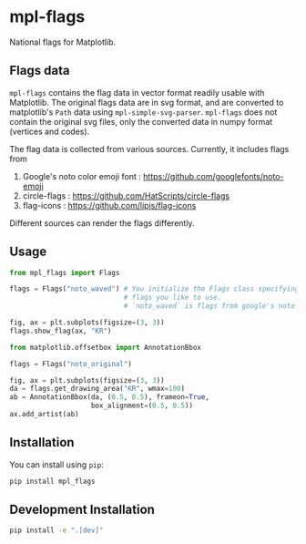 # mpl-flags

National flags for Matplotlib.


## Flags data

`mpl-flags` contains the flag data in vector format readily usable with
Matplotlib. The original flags data are in svg format, and are converted to
matplotlib's `Path` data using `mpl-simple-svg-parser`. `mpl-flags` does not
contain the original svg files, only the converted data in numpy format
(vertices and codes).

The flag data is collected from various sources. Currently, it includes flags from

1. Google's noto color emoji font : https://github.com/googlefonts/noto-emoji
2. circle-flags : https://github.com/HatScripts/circle-flags
3. flag-icons : https://github.com/lipis/flag-icons

Different sources can render the flags differently.

## Usage

```python
from mpl_flags import Flags

flags = Flags("noto_waved") # You initialize the Flags class specifying what kind of
                            # flags you like to use.
                            # `noto_waved` is flags from google's noto emoji fonts.

fig, ax = plt.subplots(figsize=(3, 3))
flags.show_flag(ax, "KR")
```

```python
from matplotlib.offsetbox import AnnotationBbox

flags = Flags("noto_original")

fig, ax = plt.subplots(figsize=(3, 3))
da = flags.get_drawing_area("KR", wmax=100)
ab = AnnotationBbox(da, (0.5, 0.5), frameon=True,
                    box_alignment=(0.5, 0.5))
ax.add_artist(ab)
```

## Installation

You can install using `pip`:

```bash
pip install mpl_flags
```

## Development Installation


```bash
pip install -e ".[dev]"
```

